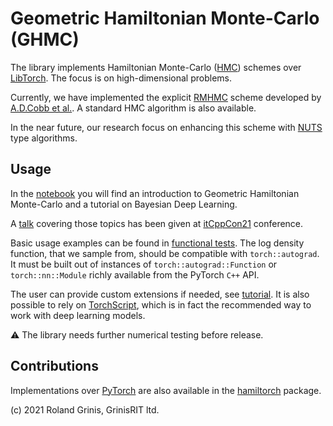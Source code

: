 # Geometric Hamiltonian Monte-Carlo (GHMC)

The library implements Hamiltonian Monte-Carlo 
([HMC](https://www.sciencedirect.com/science/article/abs/pii/037026938791197X)) 
schemes over [LibTorch](https://pytorch.org/cppdocs/). 
The focus is on high-dimensional problems. 

Currently, we have implemented the explicit 
[RMHMC](https://rss.onlinelibrary.wiley.com/doi/full/10.1111/j.1467-9868.2010.00765.x) 
scheme developed by [A.D.Cobb et al.](https://arxiv.org/abs/1910.06243). 
A standard HMC algorithm is also available.

In the near future, our research focus on enhancing this scheme with 
[NUTS](https://jmlr.org/papers/v15/hoffman14a.html) type algorithms. 

## Usage 
 
In the [notebook](bayesian_deep_learning.ipynb) you will find an introduction to Geometric Hamiltonian Monte-Carlo and a tutorial on Bayesian Deep Learning.

A [talk](https://www.youtube.com/watch?v=d6ezzxzqEaA&t=25s) covering
those topics has been given at 
[itCppCon21](https://italiancpp.org/itcppcon21) conference.

Basic usage examples can be found in [functional tests](../../test/ghmc). The log density function, that we sample from, should be compatible with `torch::autograd`. 
It must be built out of instances of `torch::autograd::Function` or `torch::nn::Module` richly available from the PyTorch `C++` API. 

The user can provide custom extensions if needed, see [tutorial](https://pytorch.org/tutorials/advanced/cpp_autograd.html).
It is also possible to rely on [TorchScript](https://pytorch.org/tutorials/advanced/cpp_export.html), 
which is in fact the recommended way to work with deep learning models. 

:warning: The library needs further numerical testing before release. 

## Contributions

Implementations over [PyTorch](https://pytorch.org) are also available in the 
[hamiltorch](https://github.com/AdamCobb/hamiltorch) package.

(c) 2021 Roland Grinis, GrinisRIT ltd.
